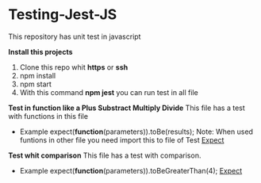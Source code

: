 # Testing-Jest-JS
This repository has unit test in javascript

**Install this projects**
1. Clone this repo whit **https** or **ssh**
2. npm install
3. npm start
4. With this command **npm jest** you can run test in all file

**Test in function like a Plus Substract Multiply Divide**
This file has a test with functions in this file
- Example
expect(**function**(parameters)).toBe(results);
Note: When used funtions in other file you need import this to file of Test
[Expect](https://jestjs.io/docs/es-ES/expect "Expect")

**Test whit comparison**
This file has a test with comparison.
- Example
expect(**function**(parameters)).toBeGreaterThan(4);
[Expect](https://jestjs.io/docs/es-ES/expect "Expect")
